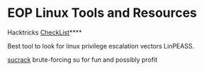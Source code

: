 # EOP Linux Tools and Resources

Hacktricks [CheckList](https://book.hacktricks.xyz/linux-unix/linux-privilege-escalation-checklist)****

Best tool to look for linux privilege escalation vectors LinPEASS.

[sucrack](https://github.com/hemp3l/sucrack) brute-forcing su for fun and possibly profit

